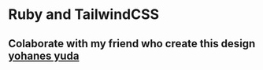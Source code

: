 # Ruby and TailwindCSS
## Colaborate with my friend who create this design [yohanes yuda](https://github.com/yohanesyuda)
